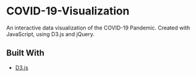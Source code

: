 # COVID-19-Visualization

An interactive data visualization of the COVID-19 Pandemic.
Created with JavaScript, using D3.js and jQuery.

## Built With

* [D3.js](https://d3js.org/d3.v5.min.js)
